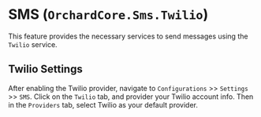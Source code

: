 # SMS (`OrchardCore.Sms.Twilio`)

This feature provides the necessary services to send messages using the `Twilio` service.

## Twilio Settings

After enabling the Twilio provider, navigate to `Configurations` >> `Settings` >> `SMS`. Click on the `Twilio` tab, and provider your Twilio account info. Then in the `Providers` tab, select Twilio as your default provider.
